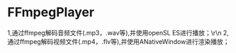 # FFmpegPlayer
1,通过ffmpeg解码音频文件(.mp3，.wav等),并使用openSL ES进行播放；\r\n
2,通过ffmpeg解码视频文件(.mp4，.flv等),并使用ANativeWindow进行渲染播放；
